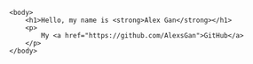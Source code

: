 <html>
	<head>
		<title>Alex Gan</title>
	</head>

	<body>
		<h1>Hello, my name is <strong>Alex Gan</strong></h1>
		<p>
			My <a href="https://github.com/AlexsGan">GitHub</a>
		</p>
	</body>
</html>